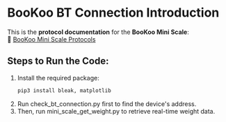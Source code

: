# **BooKoo BT Connection Introduction**  

This is the **protocol documentation** for the **BooKoo Mini Scale**:  
🔗 [BooKoo Mini Scale Protocols](https://github.com/BooKooCode/OpenSource/blob/main/bookoo_mini_scale/protocols.md)  

## **Steps to Run the Code:**  
1. Install the required package:  
   ```bash
   pip3 install bleak, matplotlib
   ```
2. Run check_bt_connection.py first to find the device's address.
3. Then, run mini_scale_get_weight.py to retrieve real-time weight data.